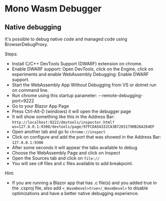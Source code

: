 # Mono Wasm Debugger

## Native debugging

It's possible to debug native code and managed code using BrowserDebugProxy.

Steps:
- Install C/C++ DevTools Support (DWARF) extension on chrome.
- Enable DWARF support: Open DevTools, click on the Engine, click on experiments and enable WebAssembly Debugging: Enable DWARF support.
- Start the WebAssembly App Without Debugging from VS or dotnet run on command line.
- Run chrome using this startup parameter: --remote-debugging-port=9222
- Go to your Blazor App Page
- Press Ctrl-Alt-D (windows) it will open the debugger page
- It will show something like this in the Address Bar: ``http://localhost:9222/devtools/inspector.html?ws=127.0.0.1:9300/devtools/page/97FCDA5A332CA3B72031790B26A264EF``
- Open another tab and go to ``chrome://inspect``
- Click on configure and add the port that was showed in the Address Bar: ``127.0.0.1:9300``
- After some seconds it will appear the tabs available to debug
- Choose the WebAssembly Page and click on Inspect
- Open the Sources tab and click on ``file://``
- You will see c# files and c files available to add breakpoint.

Hint:
- If you are running a Blazor app that has .c file(s) and you added <WasmNativeBuild>true</WasmNativeBuild> in the .csproj file, also add ``<_WasmDevel>true</_WasmDevel>`` to disable optimizations and have a better native debugging experience.
